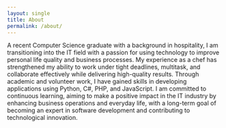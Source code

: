 ```yaml
---
layout: single
title: About
permalink: /about/
---
```


A recent Computer Science graduate with a background in hospitality, I am transitioning into the IT field with a passion for using technology to improve personal life quality and business processes. My experience as a chef has strengthened my ability to work under tight deadlines, multitask, and collaborate effectively while delivering high-quality results. Through academic and volunteer work, I have gained skills in developing applications using Python, C#, PHP, and JavaScript. I am committed to continuous learning, aiming to make a positive impact in the IT industry by enhancing business operations and everyday life, with a long-term goal of becoming an expert in software development
 and contributing to technological innovation. 
